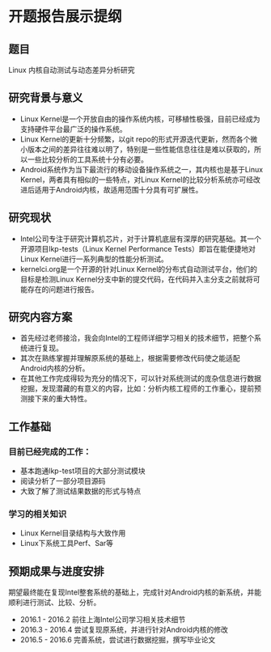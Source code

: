 # 开题报告展示提纲

## 题目

Linux 内核自动测试与动态差异分析研究

## 研究背景与意义

- Linux Kernel是一个开放自由的操作系统内核，可移植性极强，目前已经成为支持硬件平台最广泛的操作系统。
- Linux Kernel的更新十分频繁，以git repo的形式开源迭代更新，然而各个微小版本之间的差异往往难以明了，特别是一些性能信息往往是难以获取的，所以一些比较分析的工具系统十分有必要。
- Android系统作为当下最流行的移动设备操作系统之一，其内核也是基于Linux Kernel，两者具有相似的一些特点，对Linux Kernel的比较分析系统亦可经改进后适用于Android内核，故适用范围十分具有可扩展性。

## 研究现状

- Intel公司专注于研究计算机芯片，对于计算机底层有深厚的研究基础。其一个开源项目lkp-tests（Linux Kernel Performance Tests）即旨在能便捷地对Linux Kernel进行一系列典型的性能分析测试。
- kernelci.org是一个开源的针对Linux Kernel的分布式自动测试平台，他们的目标是检测Linux Kernel分支中新的提交代码，在代码并入主分支之前就将可能存在的问题进行报告。

## 研究内容方案

- 首先经过老师接洽，我会向Intel的工程师详细学习相关的技术细节，把整个系统进行复现。
- 其次在熟练掌握并理解原系统的基础上，根据需要修改代码使之能适配Android内核的分析。
- 在其他工作完成得较为充分的情况下，可以针对系统测试的庞杂信息进行数据挖掘，发现潜藏的有意义的内容，比如：分析内核工程师的工作重心，提前预测接下来的重大特性。

## 工作基础

### 目前已经完成的工作：

- 基本跑通lkp-test项目的大部分测试模块
- 阅读分析了一部分项目源码
- 大致了解了测试结果数据的形式与特点

### 学习的相关知识

- Linux Kernel目录结构与大致作用
- Linux下系统工具Perf、Sar等

## 预期成果与进度安排

期望最终能在复现Intel整套系统的基础上，完成针对Android内核的新系统，并能顺利进行测试、比较、分析。

- 2016.1 - 2016.2 前往上海Intel公司学习相关技术细节
- 2016.3 - 2016.4 尝试复现原系统，并进行针对Android内核的修改
- 2016.5 - 2016.6 完善系统，尝试进行数据挖掘，撰写毕业论文
